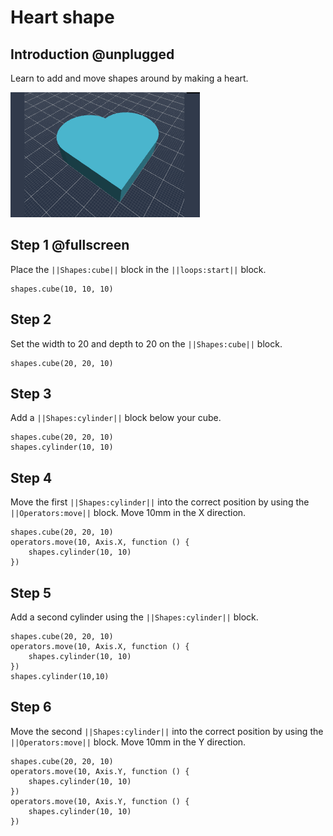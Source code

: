 # Heart shape

## Introduction @unplugged

Learn to add and move shapes around by making a heart.

![Make a heart shape](/docs/static/examples/heart-shape/project-image.png)

## Step 1 @fullscreen

Place the ``||Shapes:cube||`` block in the ``||loops:start||`` block.

```blocks
shapes.cube(10, 10, 10)
```

## Step 2

Set the width to 20 and depth to 20 on the ``||Shapes:cube||`` block.

```blocks
shapes.cube(20, 20, 10)
```

## Step 3

Add a ``||Shapes:cylinder||`` block below your cube.

```blocks
shapes.cube(20, 20, 10)
shapes.cylinder(10, 10)
```

## Step 4

Move the first ``||Shapes:cylinder||`` into the correct position by using the ``||Operators:move||`` block.  Move 10mm in the X direction.

```blocks
shapes.cube(20, 20, 10)
operators.move(10, Axis.X, function () {
    shapes.cylinder(10, 10)
})
```

## Step 5

Add a second cylinder using the ``||Shapes:cylinder||`` block.

```blocks
shapes.cube(20, 20, 10)
operators.move(10, Axis.X, function () {
    shapes.cylinder(10, 10)
})
shapes.cylinder(10,10)
```


## Step 6

Move the second ``||Shapes:cylinder||`` into the correct position by using the ``||Operators:move||`` block.  Move 10mm in the Y direction.

```blocks
shapes.cube(20, 20, 10)
operators.move(10, Axis.Y, function () {
    shapes.cylinder(10, 10)
})
operators.move(10, Axis.Y, function () {
    shapes.cylinder(10, 10)
})
```




